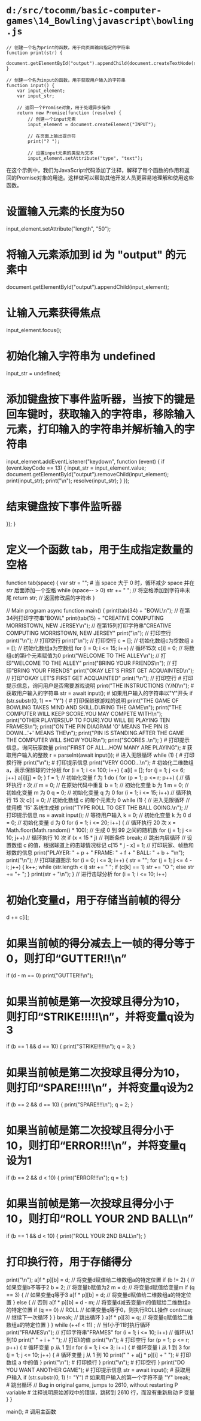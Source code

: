 # `d:/src/tocomm/basic-computer-games\14_Bowling\javascript\bowling.js`

```
// 创建一个名为print的函数，用于向页面输出指定的字符串
function print(str) {
    document.getElementById("output").appendChild(document.createTextNode(str));
}

// 创建一个名为input的函数，用于获取用户输入的字符串
function input() {
    var input_element;
    var input_str;

    // 返回一个Promise对象，用于处理异步操作
    return new Promise(function (resolve) {
        // 创建一个input元素
        input_element = document.createElement("INPUT");

        // 在页面上输出提示符
        print("? ");

        // 设置input元素的类型为文本
        input_element.setAttribute("type", "text");
```
在这个示例中，我们为JavaScript代码添加了注释，解释了每个函数的作用和返回的Promise对象的用途。这样做可以帮助其他开发人员更容易地理解和使用这些函数。
# 设置输入元素的长度为50
input_element.setAttribute("length", "50");
# 将输入元素添加到 id 为 "output" 的元素中
document.getElementById("output").appendChild(input_element);
# 让输入元素获得焦点
input_element.focus();
# 初始化输入字符串为 undefined
input_str = undefined;
# 添加键盘按下事件监听器，当按下的键是回车键时，获取输入的字符串，移除输入元素，打印输入的字符串并解析输入的字符串
input_element.addEventListener("keydown", function (event) {
    if (event.keyCode == 13) {
        input_str = input_element.value;
        document.getElementById("output").removeChild(input_element);
        print(input_str);
        print("\n");
        resolve(input_str);
    }
});
# 结束键盘按下事件监听器
});
}

# 定义一个函数 tab，用于生成指定数量的空格
function tab(space)
{
    var str = "";
    # 当 space 大于 0 时，循环减少 space 并在 str 后面添加一个空格
    while (space-- > 0)
        str += " ";  // 将空格添加到字符串末尾
    return str;  // 返回修改后的字符串
}

// Main program
async function main()
{
    print(tab(34) + "BOWL\n");  // 在第34列打印字符串"BOWL"
    print(tab(15) + "CREATIVE COMPUTING  MORRISTOWN, NEW JERSEY\n");  // 在第15列打印字符串"CREATIVE COMPUTING  MORRISTOWN, NEW JERSEY"
    print("\n");  // 打印空行
    print("\n");  // 打印空行
    print("\n");  // 打印空行
    c = [];  // 初始化数组c为空数组
    a = [];  // 初始化数组a为空数组
    for (i = 0; i <= 15; i++)  // 循环15次
        c[i] = 0;  // 将数组c的第i个元素赋值为0
    print("WELCOME TO THE ALLEY\n");  // 打印"WELCOME TO THE ALLEY"
    print("BRING YOUR FRIENDS\n");  // 打印"BRING YOUR FRIENDS"
    print("OKAY LET'S FIRST GET ACQUAINTED\n");  // 打印"OKAY LET'S FIRST GET ACQUAINTED"
    print("\n");  // 打印空行
    # 打印提示信息，询问用户是否需要游戏说明
    print("THE INSTRUCTIONS (Y/N)\n");
    # 获取用户输入的字符串
    str = await input();
    # 如果用户输入的字符串以"Y"开头
    if (str.substr(0, 1) == "Y") {
        # 打印保龄球游戏的说明
        print("THE GAME OF BOWLING TAKES MIND AND SKILL.DURING THE GAME\n");
        print("THE COMPUTER WILL KEEP SCORE.YOU MAY COMPETE WITH\n");
        print("OTHER PLAYERS[UP TO FOUR].YOU WILL BE PLAYING TEN FRAMES\n");
        print("ON THE PIN DIAGRAM 'O' MEANS THE PIN IS DOWN...'+' MEANS THE\n");
        print("PIN IS STANDING.AFTER THE GAME THE COMPUTER WILL SHOW YOUR\n");
        print("SCORES .\n");
    }
    # 打印提示信息，询问玩家数量
    print("FIRST OF ALL...HOW MANY ARE PLAYING");
    # 获取用户输入的整数
    r = parseInt(await input());
    # 进入无限循环
    while (1) {
        # 打印换行符
        print("\n");
        # 打印提示信息
        print("VERY GOOD...\n");
        # 初始化二维数组a，表示保龄球的计分板
        for (i = 1; i <= 100; i++) {
            a[i] = [];
            for (j = 1; j <= 6; j++)
                a[i][j] = 0;
        }
        f = 1;  // 初始化变量 f 为 1
        do {
            for (p = 1; p <= r; p++) {  // 循环执行 r 次
                // m = 0; // 在原始代码中重复
                b = 1;  // 初始化变量 b 为 1
                m = 0;  // 初始化变量 m 为 0
                q = 0;  // 初始化变量 q 为 0
                for (i = 1; i <= 15; i++)  // 循环执行 15 次
                    c[i] = 0;  // 初始化数组 c 的每个元素为 0
                while (1) {  // 进入无限循环
                    // 使用模 '15' 系统生成球
                    print("TYPE ROLL TO GET THE BALL GOING.\n");  // 打印提示信息
                    ns = await input();  // 等待用户输入
                    k = 0;  // 初始化变量 k 为 0
                    d = 0;  // 初始化变量 d 为 0
                    for (i = 1; i <= 20; i++) {  // 循环执行 20 次
                        x = Math.floor(Math.random() * 100);  // 生成 0 到 99 之间的随机数
                        for (j = 1; j <= 10; j++)  // 循环执行 10 次
                            if (x < 15 * j)  // 判断条件
                                break;  // 跳出内层循环
// 设置数组 c 的值，根据球道上的击球情况标记
c[15 * j - x] = 1;
// 打印玩家、帧数和球数的信息
print("PLAYER: " + p + " FRAME: " + f + " BALL: " + b + "\n");
print("\n");
// 打印球道图示
for (i = 0; i <= 3; i++) {
    str = "";
    for (j = 1; j <= 4 - i; j++) {
        k++;
        while (str.length < i)
            str += " ";
        if (c[k] == 1)
            str += "O ";
        else
            str += "+ ";
    }
    print(str + "\n");
}
// 进行击球分析
for (i = 1; i <= 10; i++)
# 初始化变量d，用于存储当前帧的得分
d += c[i];
# 如果当前帧的得分减去上一帧的得分等于0，则打印“GUTTER!!\n”
if (d - m == 0)
    print("GUTTER!!\n");
# 如果当前帧是第一次投球且得分为10，则打印“STRIKE!!!!!\n”，并将变量q设为3
if (b == 1 && d == 10) {
    print("STRIKE!!!!!\n");
    q = 3;
}
# 如果当前帧是第二次投球且得分为10，则打印“SPARE!!!!\n”，并将变量q设为2
if (b == 2 && d == 10) {
    print("SPARE!!!!\n");
    q = 2;
}
# 如果当前帧是第二次投球且得分小于10，则打印“ERROR!!!\n”，并将变量q设为1
if (b == 2 && d < 10) {
    print("ERROR!!!\n");
    q = 1;
}
# 如果当前帧是第一次投球且得分小于10，则打印“ROLL YOUR 2ND BALL\n”
if (b == 1 && d < 10) {
    print("ROLL YOUR 2ND BALL\n");
}
# 打印换行符，用于存储得分
print("\n");
                    a[f * p][b] = d;  // 将变量d赋值给二维数组a的特定位置
                    if (b != 2) {  // 如果变量b不等于2
                        b = 2;  // 将变量b赋值为2
                        m = d;  // 将变量d赋值给变量m
                        if (q == 3) {  // 如果变量q等于3
                            a[f * p][b] = d;  // 将变量d赋值给二维数组a的特定位置
                        } else {  // 否则
                            a[f * p][b] = d - m;  // 将变量d减去变量m的值赋给二维数组a的特定位置
                            if (q == 0) // ROLL  // 如果变量q等于0，则执行ROLL操作
                                continue;  // 继续下一次循环
                        }
                    }
                    break;  // 跳出循环
                }
                a[f * p][3] = q;  // 将变量q赋值给二维数组a的特定位置
            }
        } while (++f < 11) ;  // 当f小于11时执行循环
        print("FRAMES\n");  // 打印字符串"FRAMES"
        for (i = 1; i <= 10; i++)  // 循环i从1到10
            print(" " + i + " ");  // 打印i的值
        print("\n");  # 打印空行
        for (p = 1; p <= r; p++) {  # 循环变量 p 从 1 到 r
            for (i = 1; i <= 3; i++) {  # 循环变量 i 从 1 到 3
                for (j = 1; j <= 10; j++) {  # 循环变量 j 从 1 到 10
                    print(" " + a[j * p][i] + " ");  # 打印数组 a 中的值
                }
                print("\n");  # 打印换行
            }
            print("\n");  # 打印空行
        }
        print("DO YOU WANT ANOTHER GAME");  # 打印提示信息
        str = await input();  # 获取用户输入
        if (str.substr(0, 1) != "Y")  # 如果用户输入的第一个字符不是 "Y"
            break;  # 跳出循环
        // Bug in original game, jumps to 2610, without restarting P variable  # 注释说明原始游戏中的错误，跳转到 2610 行，而没有重新启动 P 变量
    }
}

main();  # 调用主函数
```